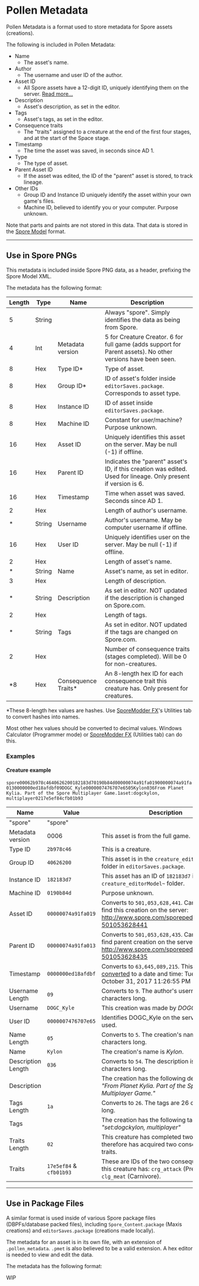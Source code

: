 # Pollen Metadata
Pollen Metadata is a format used to store metadata for Spore assets (creations).

The following is included in Pollen Metadata:
- Name
    - The asset's name.
- Author
    - The username and user ID of the author.
- Asset ID
    - All Spore assets have a 12-digit ID, uniquely identifying them on the server. [Read more...](asset_id)
- Description
    - Asset's description, as set in the editor.
- Tags
    - Asset's tags, as set in the editor.
- Consequence traits
    - The "traits" assigned to a creature at the end of the first four stages, and at the start of the Space stage.
- Timestamp
    - The time the asset was saved, in seconds since AD 1.
- Type
    - The type of asset.
- Parent Asset ID
    - If the asset was edited, the ID of the "parent" asset is stored, to track lineage.
- Other IDs
    - Group ID and Instance ID uniquely identify the asset within your own game's files.
    - Machine ID, believed to identify you or your computer. Purpose unknown.

Note that parts and paints are not stored in this data. That data is stored in the [Spore Model](model) format.

---

## Use in Spore PNGs
This metadata is included inside Spore PNG data, as a header, prefixing the Spore Model XML.

The metadata has the following format:

Length | Type | Name | Description
--- | --- | --- | ---
5 | String | | Always "spore". Simply identifies the data as being from Spore.
4 | Int | Metadata version | 5 for Creature Creator. 6 for full game (adds support for Parent assets). No other versions have been seen.
8 | Hex | Type ID* | Type of asset.
8 | Hex | Group ID* | ID of asset's folder inside `editorSaves.package`. Corresponds to asset type.
8 | Hex | Instance ID | ID of asset inside `editorSaves.package`.
8 | Hex | Machine ID | Constant for user/machine? Purpose unknown.
16 | Hex | Asset ID | Uniquely identifies this asset on the server. May be null (-1) if offline.
16 | Hex | Parent ID | Indicates the "parent" asset's ID, if this creation was edited. Used for lineage. Only present if version is 6.
16 | Hex | Timestamp | Time when asset was saved. Seconds since AD 1.
2 | Hex | | Length of author's username.
\* | String | Username | Author's username. May be computer username if offline.
16 | Hex | User ID | Uniquely identifies user on the server. May be null (-1) if offline.
2 | Hex | | Length of asset's name.
\* | String | Name | Asset's name, as set in editor.
3 | Hex | | Length of description.
\* | String | Description | As set in editor. NOT updated if the description is changed on Spore.com.
2 | Hex | | Length of tags.
\* | String | Tags | As set in editor. NOT updated if the tags are changed on Spore.com.
2 | Hex | | Number of consequence traits (stages completed). Will be 0 for non-creatures.
\*8 | Hex | Consequence Traits* | An 8-length hex ID for each consequence trait this creature has. Only present for creatures.

\*These 8-length hex values are hashes. Use [SporeModder FX](https://emd4600.github.io/SporeModder-FX/)'s Utilities tab to convert hashes into names.

Most other hex values should be converted to decimal values. Windows Calculator (Programmer mode) or [SporeModder FX](https://emd4600.github.io/SporeModder-FX/) (Utilities tab) can do this.

### Examples
#### Creature example
```spore00062b978c4640626200182183d70190b84d00000074a91fa01900000074a91fa0130000000ed18afdbf09DOGC_Kyle0000007476707e6505Kylon036From Planet Kylia. Part of the Spore Multiplayer Game.1aset:dogckylon, multiplayer0217e5ef84cfb01b93```

Name | Value | Description
--- | --- | ---
"spore" | "spore" |
Metadata version | 0006 | This asset is from the full game.
Type ID | `2b978c46` | This is a creature.
Group ID | `40626200` | This asset is in the `creature_editorModel~` folder in `editorSaves.package`.
Instance ID | `182183d7` | This asset has an ID of `182183d7` inside the `creature_editorModel~` folder.
Machine ID | `0190b84d` | Purpose unknown.
Asset ID | `00000074a91fa019` | Converts to `501,053,628,441`. Can be used to find this creation on the server: <http://www.spore.com/sporepedia#qry=sast-501053628441>
Parent ID | `00000074a91fa013` | Converts to `501,053,628,435`. Can be used to find parent creation on the server: <http://www.spore.com/sporepedia#qry=sast-501053628435>
Timestamp | `0000000ed18afdbf` | Converts to `63,645,089,215‬`. This can be [converted](https://www.epochconverter.com/seconds-days-since-y0#s1) to a date and time: Tuesday, October 31, 2017 11:26:55 PM
Username Length | `09` | Converts to `9`. The author's username is 9 characters long.
Username | `DOGC_Kyle` | This creation was made by *DOGC_Kyle*.
User ID | `0000007476707e65` | Identifies DOGC_Kyle on the server. Rarely used.
Name Length | `05` | Converts to `5`. The creation's name is 5 characters long.
Name | `Kylon` | The creation's name is *Kylon*.
Description Length | `036` | Converts to `54`. The description is 54 characters long.
Description | | The creation has the following description: *"From Planet Kylia. Part of the Spore Multiplayer Game."*
Tags Length | `1a` | Converts to `26`. The tags are 26 characters long.
Tags | | The creation has the following tags: *"set:dogckylon, multiplayer"*
Traits Length | `02` | This creature has completed two stages, and therefore has acquired two consequence traits.
Traits | `17e5ef84` & `cfb01b93` | These are IDs of the two consequence traits this creature has: `crg_attack` (Predator) and `clg_meat` (Carnivore).

---

## Use in Package Files
A similar format is used inside of various Spore package files (DBPFs/database packed files), including `Spore_Content.package` (Maxis creations) and `editorSaves.package` (creations made locally).

The metadata for an asset is in its own file, with an extension of `.pollen_metadata`. `.pmet` is also believed to be a valid extension. A hex editor is needed to view and edit the data.

The metadata has the following format:

WIP
